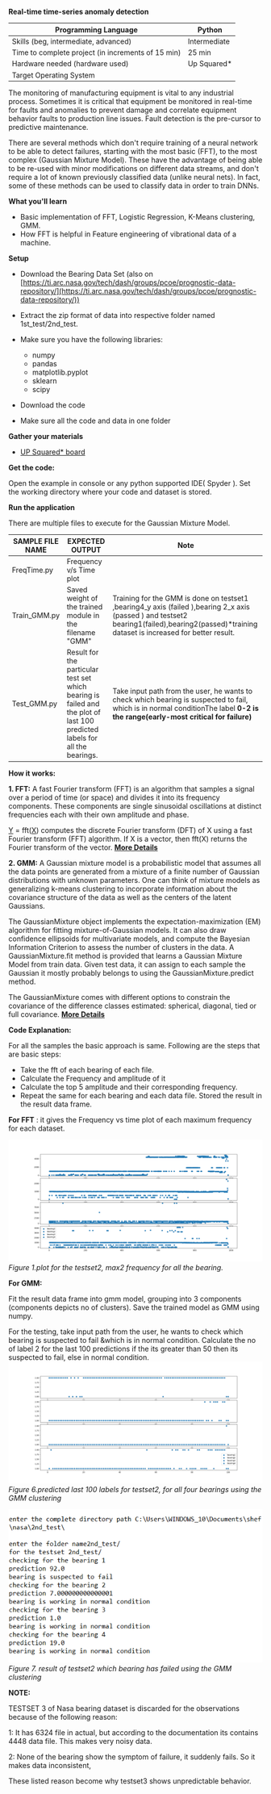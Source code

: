 **Real-time time-series anomaly detection**

| Programming Language |  Python |
| --- | --- |
| Skills (beg, intermediate, advanced) |  Intermediate |
| Time to complete project (in increments of 15 min) |  25 min |
| Hardware needed (hardware used) | Up Squared*   |
| Target Operating System |   |

The monitoring of manufacturing equipment is vital to any industrial process.  Sometimes it is critical that equipment be monitored in real-time for faults and anomalies to prevent damage and correlate equipment behavior faults to production line issues.  Fault detection is the pre-cursor to predictive maintenance.

There are several methods which don&#39;t require training of a neural network to be able to detect failures, starting with the most basic (FFT), to the most complex (Gaussian Mixture Model).  These have the advantage of being able to be re-used with minor modifications on different data streams, and don&#39;t require a lot of known previously classified data (unlike neural nets).  In fact, some of these methods can be used to classify data in order to train DNNs.

**What you&#39;ll learn**

- Basic implementation of FFT, Logistic Regression, K-Means clustering, GMM.
- How FFT is helpful in Feature engineering of vibrational data of a machine.

**Setup**

- Download the Bearing Data Set (also on [https://ti.arc.nasa.gov/tech/dash/groups/pcoe/prognostic-data-repository/](https://ti.arc.nasa.gov/tech/dash/groups/pcoe/prognostic-data-repository/))
- Extract the zip format of data into respective folder named 1st\_test/2nd\_test.
- Make sure you have the following libraries:

  * numpy
  * pandas
  *  matplotlib.pyplot
  * sklearn
  * scipy

- Download the code
- Make sure all the code and data in one folder

**Gather your materials**

- [UP Squared* board](http://www.up-board.org/upsquared/)

**Get the code:**

Open the example in console or any python supported IDE( Spyder ). Set the working directory where your code and dataset is stored.

**Run the application**

 There are multiple files to execute for the Gaussian Mixture Model.

| SAMPLE FILE NAME | EXPECTED OUTPUT | Note |
| --- | --- | --- |
| FreqTime.py | Frequency v/s Time plot |   |
| Train\_GMM.py | Saved weight of the trained module in the filename &quot;GMM&quot; | Training for the GMM is done on testset1 ,bearing4\_y axis (failed ),bearing 2\_x axis (passed ) and testset2 bearing1(failed),bearing2(passed)\*training dataset is increased for better result. |
| Test\_GMM.py | Result for the particular test set which bearing is failed and the plot of last 100 predicted labels for all the bearings. | Take input path from the user, he wants to check which bearing is suspected to fail, which is in normal conditionThe label **0-2 is the range(early-most critical for failure)** |

**How it works:**

**1. FFT:** A fast Fourier transform (FFT) is an algorithm that samples a signal over a period of time (or space) and divides it into its frequency components. These components are single sinusoidal oscillations at distinct frequencies each with their own amplitude and phase.

[Y](https://in.mathworks.com/help/matlab/ref/fft.html#f83-998360-Y) = fft([X](https://in.mathworks.com/help/matlab/ref/fft.html#f83-998360-X)) computes the discrete Fourier transform (DFT) of X using a fast Fourier transform (FFT) algorithm. If X is a vector, then fft(X) returns the Fourier transform of the vector. [**More Details**](https://en.wikipedia.org/wiki/Fast_Fourier_transform)

**2. GMM:** A Gaussian mixture model is a probabilistic model that assumes all the data points are generated from a mixture of a finite number of Gaussian distributions with unknown parameters. One can think of mixture models as generalizing k-means clustering to incorporate information about the covariance structure of the data as well as the centers of the latent Gaussians.

The GaussianMixture object implements the expectation-maximization (EM) algorithm for fitting mixture-of-Gaussian models. It can also draw confidence ellipsoids for multivariate models, and compute the Bayesian Information Criterion to assess the number of clusters in the data. A GaussianMixture.fit method is provided that learns a Gaussian Mixture Model from train data. Given test data, it can assign to each sample the Gaussian it mostly probably belongs to using the GaussianMixture.predict method.

The GaussianMixture comes with different options to constrain the covariance of the difference classes estimated: spherical, diagonal, tied or full covariance. [**More Details**](https://en.wikipedia.org/wiki/Mixture_model)



**Code Explanation:**

For all the samples the basic approach is same. Following are the steps that are basic steps:

- Take the fft of each bearing of each file.
- Calculate the Frequency and amplitude of it
- Calculate the top 5 amplitude and their corresponding frequency.
- Repeat the same for each bearing and each data file. Stored the result in the result data frame.

**For FFT** : it gives the Frequency vs time plot of each maximum frequency for each dataset.

![Figure 1](.././Images/FFT/testset2/max2.jpg)
*Figure 1.plot for the testset2, max2 frequency for all the bearing.*

**For GMM:**

Fit the result data frame into gmm model, grouping into 3 components (components depicts no of clusters). Save the trained model as GMM using numpy.

For the testing, take input path from the user, he wants to check which bearing is suspected to fail &amp;which is in normal condition. Calculate the no of label 2 for the last 100 predictions if the its greater than 50 then its suspected to fail, else in normal condition.
![Figure 6](.././Images/GMM/testset2_figure.jpg)
 *Figure 6.predicted last 100 labels for testset2, for all four bearings using the GMM clustering*


 ![Figure 7](.././Images/GMM/testset2_result.jpg)
 *Figure 7. result of testset2 which bearing has failed using the GMM clustering*
 
**NOTE:**

TESTSET 3 of Nasa bearing dataset is discarded for the observations because of the following reason:

1: It has 6324 file in actual, but according to the documentation its contains 4448 data file. This makes very noisy data.

2: None of the bearing show the symptom of failure, it suddenly fails. So it makes data inconsistent,

These listed reason become why testset3 shows unpredictable behavior.
